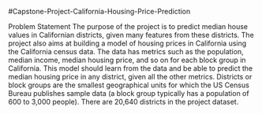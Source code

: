 #Capstone-Project-California-Housing-Price-Prediction

Problem Statement
The purpose of the project is to predict median house values in Californian districts, given many features from these districts. 
The project also aims at building a model of housing prices in California using the California census data. The data has metrics such as the population, median income, median housing price, and so on for each block group in California. This model should learn from the data and be able to predict the median housing price in any district, given all the other metrics.
Districts or block groups are the smallest geographical units for which the US Census Bureau publishes sample data (a block group typically has a population of 600 to 3,000 people). There are 20,640 districts in the project dataset.
